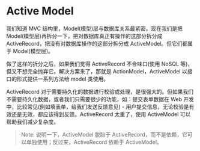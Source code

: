 # Active Model

我们知道 MVC 结构里，Model(模型)层与数据库关系最紧密。现在我们是把 Model(模型层)再拆分一下，把对数据库真正有操作的这部分拆分成 ActiveRecord，把没有对数据库操作的这部分拆分成 ActiveModel。但它们都属于 Model(模型层)。

做了这样的折分之后，如果我们觉得 ActiveRecord 不合味口(使用 NoSQL 等)，但又不想完全抛弃它。解决方案来了，那就是 ActionModel，ActiveModel 以接口的形式提供一系列方法给 model 类使用。

ActiveRecord 对于需要持久化的数据进行校验或处理，是很强大的。但如果我们不需要持久化数据，或者我们只需要很少的功能，如：提交表单数据在 Web 开发中，比较常见(例如填表单，给我们发送反馈意见) - 用户提交信息，无论校验是有效还是无效，都应该得到反馈。ActiveRecord 太重了，使用 ActiveModel 可以帮助我们减少复杂度。

> Note: 说明一下，ActiveModel 脱胎于 ActiveRecord，而不是依赖，它可以单独使用；反过来，ActiveRecord 依赖于 ActiveModel。

